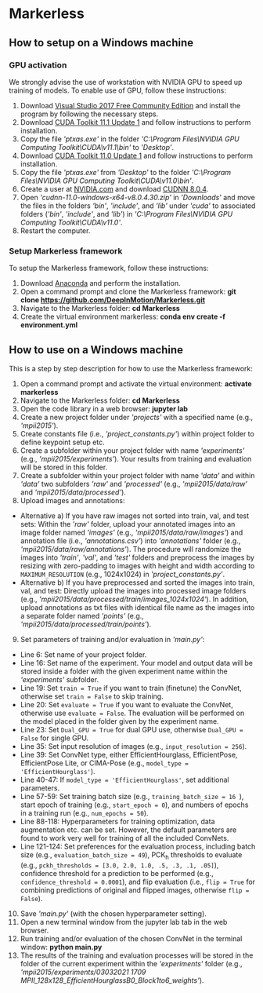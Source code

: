 # Markerless

## How to setup on a Windows machine

### GPU activation

We strongly advise the use of workstation with NVIDIA GPU to speed up training of models. To enable use of GPU, follow these instructions:
1. Download [Visual Studio 2017 Free Community Edition](https://www.techspot.com/downloads/downloadnow/6278/?evp=ec1cdb914a1b435daaf013a4a084b093&file=7630) and install the program by following the necessary steps.
2. Download [CUDA Toolkit 11.1 Update 1](https://developer.nvidia.com/cuda-11.1.1-download-archive?target_os=Windows&target_arch=x86_64&target_version=10&target_type=exelocal) and follow instructions to perform installation.
3. Copy the file *'ptxas.exe'* in the folder *'C:\Program Files\NVIDIA GPU Computing Toolkit\CUDA\v11.1\bin\'* to *'Desktop'*.
4. Download [CUDA Toolkit 11.0 Update 1](https://developer.nvidia.com/cuda-11.0-update1-download-archive?target_os=Windows&target_arch=x86_64&target_version=10&target_type=exelocal) and follow instructions to perform installation.
5. Copy the file *'ptxas.exe'* from *'Desktop'* to the folder *'C:\Program Files\NVIDIA GPU Computing Toolkit\CUDA\v11.0\bin\'*.
6. Create a user at [NVIDIA.com](https://developer.nvidia.com/login) and download [CUDNN 8.0.4](https://developer.nvidia.com/compute/machine-learning/cudnn/secure/8.0.4/11.0_20200923/cudnn-11.0-windows-x64-v8.0.4.30.zip).
7. Open *'cudnn-11.0-windows-x64-v8.0.4.30.zip'* in *'Downloads'* and move the files in the folders *'bin'*, *'include'*, and *'lib'* under *'cuda'* to associated folders (*'bin'*, *'include'*, and *'lib'*) in *'C:\Program Files\NVIDIA GPU Computing Toolkit\CUDA\v11.0\'*.
8. Restart the computer.

### Setup Markerless framework

To setup the Markerless framework, follow these instructions:
1. Download [Anaconda](https://docs.anaconda.com/anaconda/install/windows/) and perform the installation.
2. Open a command prompt and clone the Markerless framework: **git clone https://github.com/DeepInMotion/Markerless.git**
3. Navigate to the Markerless folder: **cd Markerless**
4. Create the virtual environment markerless: **conda env create -f environment.yml**

## How to use on a Windows machine

This is a step by step description for how to use the Markerless framework:
1. Open a command prompt and activate the virtual environment: **activate markerless**
2. Navigate to the Markerless folder: **cd Markerless**
3. Open the code library in a web browser: **jupyter lab**
4. Create a new project folder under *'projects'* with a specified name (e.g., *'mpii2015'*).
5. Create constants file (i.e., *'project_constants.py'*) within project folder to define keypoint setup etc.
6. Create a subfolder within your project folder with name *'experiments'* (e.g., *'mpii2015/experiments'*). Your results from training and evaluation will be stored in this folder.
7. Create a subfolder within your project folder with name *'data'* and within *'data'* two subfolders *'raw'* and *'processed'* (e.g., *'mpii2015/data/raw'* and *'mpii2015/data/processed'*).
8. Upload images and annotations:
- Alternative a) If you have raw images not sorted into train, val, and test sets: Within the *'raw'* folder, upload your annotated images into an image folder named *'images'* (e.g., *'mpii2015/data/raw/images'*) and annotation file (i.e., *'annotations.csv'*) into *'annotations'* folder (e.g., *'mpii2015/data/raw/annotations'*). The procedure will randomize the images into *'train'*, *'val'*, and *'test'* folders and preprocess the images by resizing with zero-padding to images with height and width according to `MAXIMUM_RESOLUTION` (e.g., 1024x1024) in *'project_constants.py'*. 
- Alternative b) If you have preprocessed and sorted the images into train, val, and test: Directly upload the images into processed image folders (e.g., *'mpii2015/data/processed/train/images_1024x1024'*). In addition, upload annotations as txt files with identical file name as the images into a separate folder named *'points'* (e.g., *'mpii2015/data/processed/train/points'*).      
9. Set parameters of training and/or evaluation in *'main.py'*:
- Line 6: Set name of your project folder.
- Line 16: Set name of the experiment. Your model and output data will be stored inside a folder with the given experiment name within the *'experiments'* subfolder.
- Line 19: Set `train = True` if you want to train (finetune) the ConvNet, otherwise set `train = False` to skip training. 
- Line 20: Set `evaluate = True` if you want to evaluate the ConvNet, otherwise use `evaluate = False`. The evaluation will be performed on the model placed in the folder given by the experiment name. 
- Line 23: Set `Dual_GPU = True` for dual GPU use, otherwise `Dual_GPU = False` for single GPU.
- Line 35: Set input resolution of images (e.g., `input_resolution = 256`).
- Line 39: Set ConvNet type, either EfficientHourglass, EfficientPose, EfficientPose Lite, or CIMA-Pose (e.g., `model_type = 'EfficientHourglass'`).
- Line 40-47: If `model_type = 'EfficientHourglass'`, set additional parameters.
- Line 57-59: Set training batch size (e.g., `training_batch_size = 16 `), start epoch of training (e.g., `start_epoch = 0`), and numbers of epochs in a training run (e.g., `num_epochs = 50`).
- Line 88-118: Hyperparameters for training optimization, data augmentation etc. can be set. However, the default parameters are found to work very well for                  training of all the included ConvNets.
- Line 121-124: Set preferences for the evaluation process, including batch size (e.g., `evaluation_batch_size = 49`), PCK<sub>h</sub> thresholds to evaluate (e.g., `pckh_thresholds = [3.0, 2.0, 1.0, .5, .3, .1, .05]`), confidence threshold for a prediction to be performed (e.g., `confidence_threshold = 0.0001`), and flip evaluation (i.e., `flip = True` for combining predictions of original and flipped images, otherwise `flip = False`).
10. Save *'main.py'* (with the chosen hyperparameter setting).
11. Open a new terminal window from the jupyter lab tab in the web browser.
12. Run training and/or evaluation of the chosen ConvNet in the terminal window: **python main.py**
13. The results of the training and evaluation processes will be stored in the folder of the current experiment within the *'experiments'* folder (e.g., *'mpii2015/experiments/03032021 1709 MPII_128x128_EfficientHourglassB0_Block1to6_weights'*).
